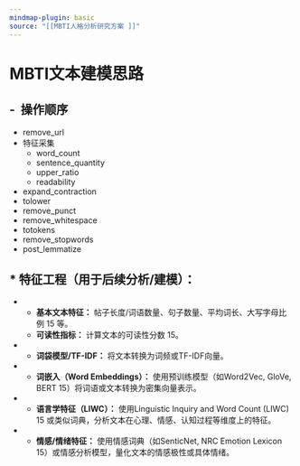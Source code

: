 ```yaml
---
mindmap-plugin: basic
source: "[[MBTI人格分析研究方案 ]]"
---
```


# MBTI文本建模思路

## -  操作顺序
- remove_url
- 特征采集
    - word_count
    - sentence_quantity
    - upper_ratio
    - readability
- expand_contraction
- tolower
- remove_punct
- remove_whitespace
- totokens
- remove_stopwords
- post_lemmatize

## * **特征工程（用于后续分析/建模）：**
-
    - **基本文本特征：** 帖子长度/词语数量、句子数量、平均词长、大写字母比例 15 等。
    - **可读性指标：** 计算文本的可读性分数 15。
-
    - **词袋模型/TF-IDF：** 将文本转换为词频或TF-IDF向量。
-
    - **词嵌入（Word Embeddings）：** 使用预训练模型（如Word2Vec, GloVe, BERT 15）将词语或文本转换为密集向量表示。
-
    - **语言学特征（LIWC）：** 使用Linguistic Inquiry and Word Count (LIWC) 15 或类似词典，分析文本在心理、情感、认知过程等维度上的特征。
-
    - **情感/情绪特征：** 使用情感词典（如SenticNet, NRC Emotion Lexicon 15）或情感分析模型，量化文本的情感极性或具体情绪。